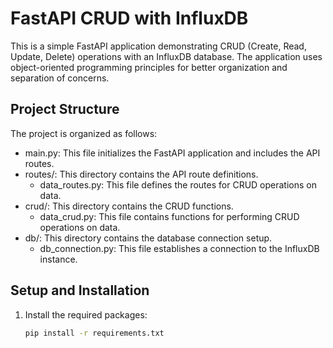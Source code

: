 # FastAPI CRUD with InfluxDB

This is a simple FastAPI application demonstrating CRUD (Create, Read, Update, Delete) operations with an InfluxDB database. The application uses object-oriented programming principles for better organization and separation of concerns.

## Project Structure

The project is organized as follows:

- main.py: This file initializes the FastAPI application and includes the API routes.
- routes/: This directory contains the API route definitions.
  - data_routes.py: This file defines the routes for CRUD operations on data.
- crud/: This directory contains the CRUD functions.
  - data_crud.py: This file contains functions for performing CRUD operations on data.
- db/: This directory contains the database connection setup.
  - db_connection.py: This file establishes a connection to the InfluxDB instance.

## Setup and Installation

1. Install the required packages:

   ```bash
   pip install -r requirements.txt
   ```